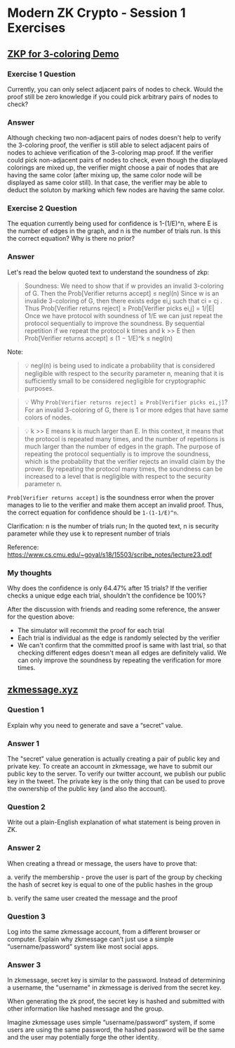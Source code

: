 # Modern ZK Crypto - Session 1 Exercises

## [ZKP for 3-coloring Demo](http://web.mit.edu/~ezyang/Public/graph/svg.html)

### Exercise 1 Question
Currently, you can only select adjacent pairs of nodes to check. 
Would the proof still be zero knowledge if you could pick arbitrary pairs of nodes to check?

### Answer
Although checking two non-adjacent pairs of nodes doesn't help to verify the 3-coloring proof, the verifier is still able to select adjacent pairs of nodes to achieve verification of the 3-coloring map proof. 
If the verifier could pick non-adjacent pairs of nodes to check, even though the displayed colorings are mixed up, the verifier might choose a pair of nodes that are having the same color (after mixing up, the same color node will be displayed as same color still). 
In that case, the verifier may be able to deduct the soluton by marking which few nodes are having the same color. 

### Exercise 2 Question 
The equation currently being used for confidence is 1-(1/E)^n, where E is the number of edges in the graph, and n is the number of trials run. Is this the correct equation? Why is there no prior?

### Answer
Let's read the below quoted text to understand the soundness of zkp: 
> Soundness: We need to show that if w provides an invalid 3-coloring of G. Then the
> Prob[Verifier returns accept] ≤ negl(n) 
> Since w is an invalide 3-coloring of G, then there exists edge ei,j such that ci = cj . 
> Thus Prob[Verifier returns reject] ≥ Prob[Verifier picks ei,j] = 1/|E|
> Once we have protocol with soundness of 1/E we can just repeat the protocol sequentially to improve the soundness.
> By sequential repetition if we repeat the protocol k times and k >> E then
> Prob[Verifier returns accept] ≤ (1 − 1/E)^k ≤ negl(n)

Note: 
> 💡 negl(n) is being used to indicate a probability that is considered negligible with respect to the security parameter n, meaning that it is sufficiently small to be considered negligible for cryptographic purposes.

> 💡 Why `Prob[Verifier returns reject] ≥ Prob[Verifier picks ei,j]`? For an invalid 3-coloring of G, there is 1 or more edges that have same colors of nodes. 

> 💡 k >> E means k is much larger than E. In this context, it means that the protocol is repeated many times, and the number of repetitions is much larger than the number of edges in the graph. The purpose of repeating the protocol sequentially is to improve the soundness, which is the probability that the verifier rejects an invalid claim by the prover. By repeating the protocol many times, the soundness can be increased to a level that is negligible with respect to the security parameter n.

`Prob[Verifier returns accept]` is the soundness error when the prover manages to lie to the verifier and make them accept an invalid proof. 
Thus, the correct equation for confidence should be `1-(1-1/E)^n`. 

Clarification: n is the number of trials run; In the quoted text, n is security parameter while they use k to represent number of trials

Reference: https://www.cs.cmu.edu/~goyal/s18/15503/scribe_notes/lecture23.pdf 

### My thoughts
Why does the confidence is only 64.47% after 15 trials? If the verifier checks a unique edge each trial, shouldn't the confidence be 100%? 

After the discussion with friends and reading some reference, the answer for the question above: 

- The simulator will recommit the proof for each trial
- Each trial is individual as the edge is randomly selected by the verifier
- We can't confirm that the committed proof is same with last trial, so that checking different edges doesn't mean all edges are definitely valid. We can only improve the soundness by repeating the verification for more times. 


## [zkmessage.xyz](https://zkmessage.xyz)

### Question 1
Explain why you need to generate and save a “secret” value.

### Answer 1
The "secret" value generation is actually creating a pair of public key and private key. To create an account in zkmessage, we have to submit our public key to the server. To verify our twitter account, we publish our public key in the tweet. The private key is the only thing that can be used to prove the ownership of the public key (and also the account).

### Question 2
Write out a plain-English explanation of what statement is being proven in ZK.

### Answer 2
When creating a thread or message, the users have to prove that: 

a. verify the membership - prove the user is part of the group by checking the hash of secret key is equal to one of the public hashes in the group

b. verify the same user created the message and the proof 

### Question 3
Log into the same zkmessage account, from a different browser or computer. Explain why zkmessage can’t just use a simple “username/password” system like most social apps.

### Answer 3
In zkmessage, secret key is similar to the password. Instead of determining a username, the "username" in zkmessage is derived from the secret key. 

When generating the zk proof, the secret key is hashed and submitted with other information like hashed message and the group. 

Imagine zkmessage uses simple “username/password” system, if some users are using the same password, the hashed password will be the same and the user may potentially forge the other identity. 
